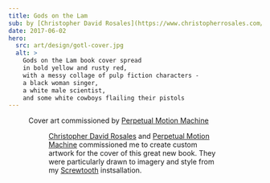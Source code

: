 ```yaml
---
title: Gods on the Lam
sub: by [Christopher David Rosales](https://www.christopherrosales.com/)
date: 2017-06-02
hero:
  src: art/design/gotl-cover.jpg
  alt: >
    Gods on the Lam book cover spread
    in bold yellow and rusty red,
    with a messy collage of pulp fiction characters -
    a black woman singer,
    a white male scientist,
    and some white cowboys flailing their pistols
---
```


<figure>
  <img
    webc:is="u-img"
    :src="$data.hero.src"
    :alt="$data.hero.alt"
  >
  <figcaption>
    Cover art commissioned by
    <a href="https://perpetualpublishing.com/product/gods-on-the-lam/">
      Perpetual Motion Machine
    </a>
  </figcaption>
<figure>

<!-- intro -->

[Christopher David Rosales](https://www.christopherrosales.com/)
and
[Perpetual Motion Machine](https://perpetualpublishing.com/product/gods-on-the-lam/)
commissioned me
to create custom artwork
for the cover of this great new book.
They were particularly drawn
to imagery and style
from my [Screwtooth](/2014/08/02/screwtooth/)
instsallation.
